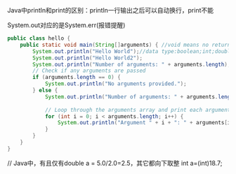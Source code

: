 

Java中println和print的区别：println一行输出之后可以自动换行，print不能

System.out对应的是System.err(报错提醒)


```Java
public class hello {
	public static void main(String[]arguments) { //void means no return value
		System.out.println("Hello World");//data type:boolean;int;double;String
		System.out.println("Hello World2");
		System.out.println("Number of arguments: " + arguments.length);
		// Check if any arguments are passed
        if (arguments.length == 0) {
            System.out.println("No arguments provided.");
        } else {
            System.out.println("Number of arguments: " + arguments.length);
            
            // Loop through the arguments array and print each argument
            for (int i = 0; i < arguments.length; i++) {
                System.out.println("Argument " + i + ": " + arguments[i]);
            }
        }
	}
}
```

// Java中，有且仅有double a = 5.0/2.0=2.5，其它都向下取整
int a=(int)18.7;
